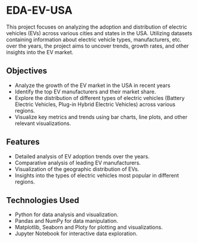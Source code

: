 # EDA-EV-USA
This project focuses on analyzing the adoption and distribution of electric vehicles (EVs) across various cities and states in the USA. Utilizing datasets containing information about electric vehicle types, manufacturers, etc. over the years, the project aims to uncover trends, growth rates, and other insights into the EV market.

## Objectives

- Analyze the growth of the EV market in the USA in recent years
- Identify the top EV manufacturers and their market share.
- Explore the distribution of different types of electric vehicles (Battery Electric Vehicles, Plug-in Hybrid Electric Vehicles) across various regions.
- Visualize key metrics and trends using bar charts, line plots, and other relevant visualizations.

## Features

- Detailed analysis of EV adoption trends over the years.
- Comparative analysis of leading EV manufacturers.
- Visualization of the geographic distribution of EVs.
- Insights into the types of electric vehicles most popular in different regions.

## Technologies Used

- Python for data analysis and visualization.
- Pandas and NumPy for data manipulation.
- Matplotlib, Seaborn and Ploty for plotting and visualizations.
- Jupyter Notebook for interactive data exploration.
